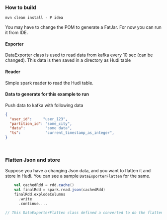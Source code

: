 ### How to build

```scala
mvn clean install - P idea   
```
You may have to change the POM to generate a FatJar. For now you can run it from IDE.

#### Exporter

DataExporter class is used to read data from kafka every 10 sec (can be changed). This data is then saved in a directory
as Hudi table

#### Reader

Simple spark reader to read the Hudi table.

#### Data to generate for this example to run
Push data to kafka with following data
```json
{
  "user_id":     "user_123",
  "partition_id": "some_city",
  "data":         "some data",
  "ts":           "current_timestamp_as_integer",
}
```
<br>

### Flatten Json and store
Suppose you have a changing Json data, and you want to flatten it and store in Hudi.
You can see a sample ```DataExporterFlatten``` for the same.
```scala
    val cachedRdd = rdd.cache()
    val finalRdd = spark.read.json(cachedRdd)
    finalRdd.explodeColumns
      .write
      .continue....

// This DataExporterFlatten class defined a converted to do the flatten process
```
